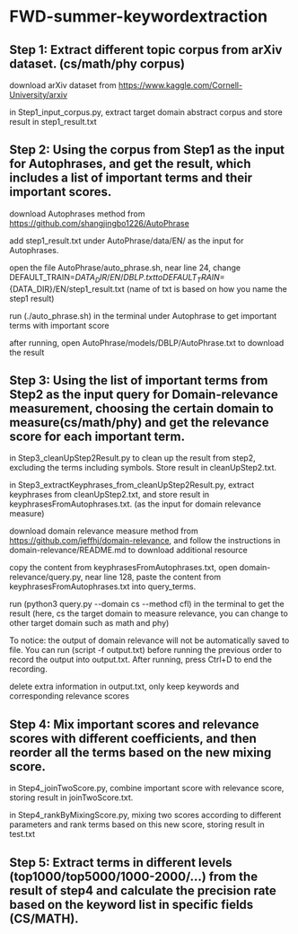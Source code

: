 # FWD-summer-keywordextraction


## Step 1: Extract different topic corpus from arXiv dataset. (cs/math/phy corpus)
download arXiv dataset from https://www.kaggle.com/Cornell-University/arxiv

in Step1_input_corpus.py, extract target domain abstract corpus and store result in step1_result.txt
## Step 2: Using the corpus from Step1 as the input for Autophrases, and get the result, which includes a list of important terms and their important scores.
download Autophrases method from https://github.com/shangjingbo1226/AutoPhrase

add step1_result.txt under AutoPhrase/data/EN/ as the input for Autophrases.

open the file AutoPhrase/auto_phrase.sh, near line 24, change DEFAULT_TRAIN=${DATA_DIR}/EN/DBLP.txt to DEFAULT_TRAIN=${DATA_DIR}/EN/step1_result.txt (name of txt is based on how you name the step1 result)

run (./auto_phrase.sh) in the terminal under Autophrase to get important terms with important score

after running, open AutoPhrase/models/DBLP/AutoPhrase.txt to download the result

## Step 3: Using the list of important terms from Step2 as the input query for Domain-relevance measurement, choosing the certain domain to measure(cs/math/phy) and get the relevance score for each important term.
in Step3_cleanUpStep2Result.py to clean up the result from step2, excluding the terms including symbols. Store result in cleanUpStep2.txt.

in Step3_extractKeyphrases_from_cleanUpStep2Result.py, extract keyphrases from cleanUpStep2.txt, and store result in keyphrasesFromAutophrases.txt. (as the input for domain relevance measure)

download domain relevance measure method from https://github.com/jeffhj/domain-relevance, and follow the instructions in domain-relevance/README.md to download additional resource

copy the content from keyphrasesFromAutophrases.txt, open domain-relevance/query.py, near line 128, paste the content from keyphrasesFromAutophrases.txt into query_terms.

run (python3 query.py --domain cs --method cfl) in the terminal to get the result (here, cs the target domain to measure relevance, you can change to other target domain such as math and phy)

To notice: the output of domain relevance will not be automatically saved to file. You can run (script -f output.txt) before running the previous order to record the output into output.txt. After running, press Ctrl+D to end the recording.

delete extra information in output.txt, only keep keywords and corresponding relevance scores
## Step 4: Mix important scores and relevance scores with different coefficients, and then reorder all the terms based on the new mixing score.
in Step4_joinTwoScore.py, combine important score with relevance score, storing result in joinTwoScore.txt.

in Step4_rankByMixingScore.py, mixing two scores according to different parameters and rank terms based on this new score, storing result in test.txt
## Step 5: Extract terms in different levels (top1000/top5000/1000-2000/…) from the result of step4 and calculate the precision rate based on the keyword list in specific fields (CS/MATH).

